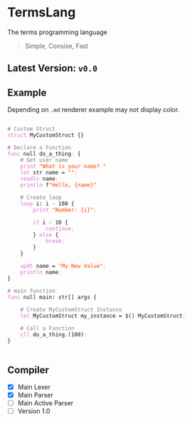 # TermsLang
The terms programming language

> Simple, Consise, Fast

## Latest Version: `v0.0`

## Example
Depending on `.md` renderer example may not display color.
<pre color="darkgrey">
<code>
<span style="color: grey"># Custom Struct</span>
<span style="color: orchid">struct</span> MyCustomStruct {}

<span style="color: grey"># Declare a Function</span>
<span style="color: orchid">func</span> null do_a_thing<span style="color: tan">:</span> {
    <span style="color: grey"># Get user name</span>
    <span style="color: orchid">print</span> <span style="color: #FF4500">"What is your name? "</span>
    <span style="color: orchid">let</span> str name = <span style="color: #FF4500">""</span><span style="color: tan">;</span>
    <span style="color: orchid">readln</span> name<span style="color: tan">;</span>
    <span style="color: orchid">println</span> f<span style="color: #FF4500">"Hello, {name}"</span>

    <span style="color: grey"># Create loop</span>
    <span style="color: orchid">loop</span> i: i <span style="color: tan"><</span> 100 {
        <span style="color: orchid">print</span> <span style="color: #FF4500">"Number: {i}"</span><span style="color: tan">;</span>
        
        <span style="color: orchid">if</span> i <span style="color: tan"><</span> 10 {
            <span style="color: orchid">continue</span><span style="color: tan">;</span>
        } <span style="color: orchid">else</span> {
            <span style="color: orchid">break</span><span style="color: tan">;</span>
        }
    }

    <span style="color: orchid">updt</span> name = <span style="color: #FF4500">"My New Value"</span><span style="color: tan">;</span>
    <span style="color: orchid">println</span> name<span style="color: tan">;</span>
}

<span style="color: grey"># main function</span>
<span style="color: orchid">func</span> null main: str[] args {

    <span style="color: grey"># Create MyCustomStruct Instance</span>
    <span style="color: orchid">let</span> MyCustomStruct my_instance = $() MyCustomStruct<span style="color: tan">;</span>

    <span style="color: grey"># Call a Function</span>
    <span style="color: orchid">cll</span> do_a_thing.(100)<span style="color: tan">;</span>
}
</code>
</pre>


## Compiler
- [x] Main Lexer
- [x] Main Parser
- [ ] Main Active Parser
- [ ] Version 1.0